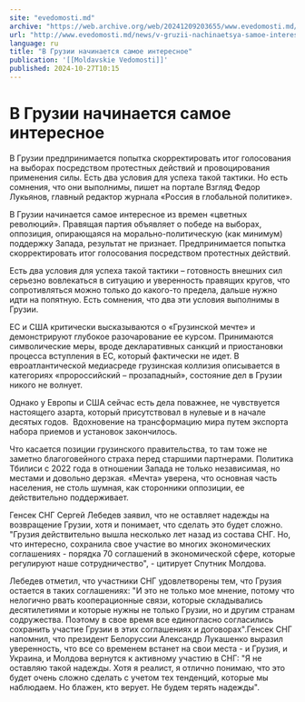 ```yaml
---
site: "evedomosti.md"
archive: "https://web.archive.org/web/20241209203655/www.evedomosti.md/news/v-gruzii-nachinaetsya-samoe-interesnoe"
url: "http://www.evedomosti.md/news/v-gruzii-nachinaetsya-samoe-interesnoe"
language: ru
title: "В Грузии начинается самое интересное"
publication: '[[Moldavskie Vedomosti]]'
published: 2024-10-27T10:15
---
```


# В Грузии начинается самое интересное

В Грузии предпринимается попытка скорректировать итог голосования на выборах посредством протестных действий и провоцирования применения силы. Есть два условия для успеха такой тактики. Но есть сомнения, что они выполнимы, пишет на портале Взгляд Федор Лукьянов, главный редактор журнала «Россия в глобальной политике».

В Грузии начинается самое интересное из времен «цветных революций». Правящая партия объявляет о победе на выборах, оппозиция, опирающаяся на морально-политическую (как минимум) поддержку Запада, результат не признает. Предпринимается попытка скорректировать итог голосования посредством протестных действий.

Есть два условия для успеха такой тактики – готовность внешних сил серьезно вовлекаться в ситуацию и уверенность правящих кругов, что сопротивляться можно только до какого-то предела, дальше нужно идти на попятную. Есть сомнения, что два эти условия выполнимы в Грузии.

ЕС и США критически высказываются о «Грузинской мечте» и демонстрируют глубокое разочарование ее курсом. Принимаются символические меры, вроде декларативных санкций и приостановки процесса вступления в ЕС, который фактически не идет. В евроатлантической медиасреде грузинская коллизия описывается в категориях «пророссийский – прозападный», состояние дел в Грузии никого не волнует.

Однако у Европы и США сейчас есть дела поважнее, не чувствуется настоящего азарта, который присутствовал в нулевые и в начале десятых годов.  Вдохновение на трансформацию мира путем экспорта набора приемов и установок закончилось.

Что касается позиции грузинского правительства, то там тоже не заметно благоговейного страха перед старшими партнерами. Политика Тбилиси с 2022 года в отношении Запада не только независимая, но местами и довольно дерзкая. «Мечта» уверена, что основная часть населения, не столь шумная, как сторонники оппозиции, ее действительно поддерживает.

Генсек СНГ Сергей Лебедев заявил, что не оставляет надежды на возвращение Грузии, хотя и понимает, что сделать это будет сложно. "Грузия действительно вышла несколько лет назад из состава СНГ. Но, что интересно, сохранила свое участие во многих экономических соглашениях - порядка 70 соглашений в экономической сфере, которые регулируют наше сотрудничество", - цитирует Спутник Молдова.

Лебедев отметил, что участники СНГ удовлетворены тем, что Грузия остается в таких соглашениях: "И это не только мое мнение, потому что нелогично рвать кооперационные связи, которые складывались десятилетиями и которые нужны не только Грузии, но и другим странам содружества. Поэтому в свое время все единогласно согласились сохранить участие Грузии в этих соглашениях и договорах".Генсек СНГ напомнил, что президент Белоруссии Александр Лукашенко выразил уверенность, что все со временем встанет на свои места - и Грузия, и Украина, и Молдова вернутся к активному участию в СНГ: "Я не оставляю такой надежды. Хотя я реалист, я отлично понимаю, что это будет очень сложно сделать с учетом тех тенденций, которые мы наблюдаем. Но блажен, кто верует. Не будем терять надежды".